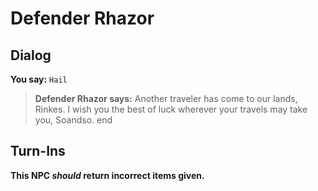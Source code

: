 # Defender Rhazor
## Dialog

**You say:** `Hail`



>**Defender Rhazor says:** Another traveler has come to our lands, Rinkes. I wish you the best of luck wherever your travels may take you, Soandso.
end

## Turn-Ins



**This NPC *should* return incorrect items given.**






